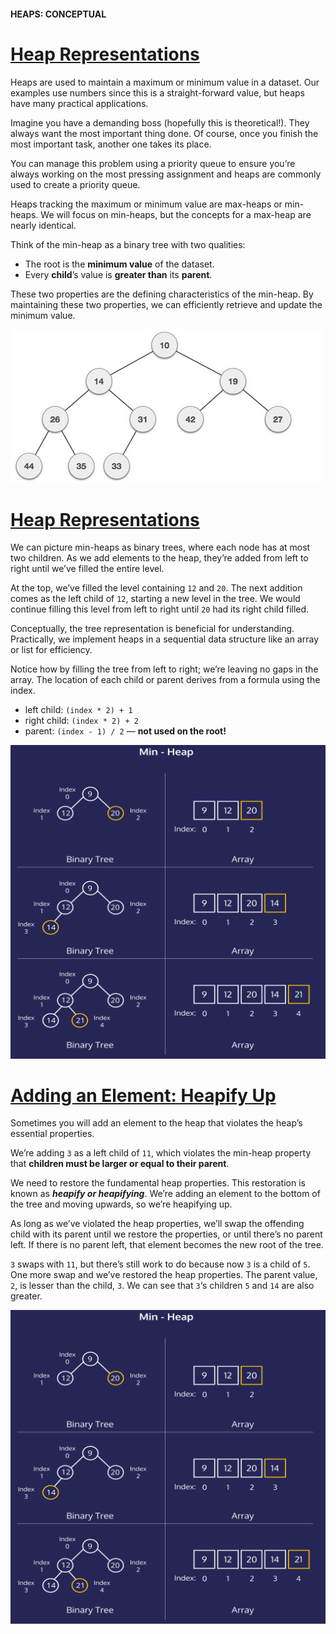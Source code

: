 #### HEAPS: CONCEPTUAL

# [Heap Representations](https://www.codecademy.com/courses/complex-data-structures/lessons/conceptual-heaps/exercises/conceptual-heaps-representation)

Heaps are used to maintain a maximum or minimum value in a dataset. 
Our examples use numbers since this is a straight-forward value, but heaps have many practical applications.

Imagine you have a demanding boss (hopefully this is theoretical!). 
They always want the most important thing done. 
Of course, once you finish the most important task, another one takes its place.

You can manage this problem using a priority queue to ensure you’re always working on the most pressing assignment and heaps are commonly used to create a priority queue.

Heaps tracking the maximum or minimum value are max-heaps or min-heaps. 
We will focus on min-heaps, but the concepts for a max-heap are nearly identical.

Think of the min-heap as a binary tree with two qualities:
* The root is the **minimum value** of the dataset.
* Every **child**’s value is **greater than** its **parent**.

These two properties are the defining characteristics of the min-heap. 
By maintaining these two properties, we can efficiently retrieve and update the minimum value.

![Min Heap Example](min_heap_example.jpg)

# [Heap Representations](https://www.codecademy.com/courses/complex-data-structures/lessons/conceptual-heaps/exercises/conceptual-heaps-representation)

We can picture min-heaps as binary trees, where each node has at most two children. 
As we add elements to the heap, they’re added from left to right until we’ve filled the entire level.

At the top, we’ve filled the level containing `12` and `20`. 
The next addition comes as the left child of `12`, starting a new level in the tree. 
We would continue filling this level from left to right until `20` had its right child filled.

Conceptually, the tree representation is beneficial for understanding. 
Practically, we implement heaps in a sequential data structure like an array or list for efficiency.

Notice how by filling the tree from left to right; 
we’re leaving no gaps in the array. 
The location of each child or parent derives from a formula using the index.
* left child: `(index * 2) + 1`
* right child: `(index * 2) + 2`
* parent: `(index - 1) / 2` — **not used on the root!**

![Heap representation](heap-representation.svg)

# [Adding an Element: Heapify Up](https://www.codecademy.com/courses/complex-data-structures/lessons/conceptual-heaps/exercises/conceptual-heaps-heapify-up)

Sometimes you will add an element to the heap that violates the heap’s essential properties.

We’re adding `3` as a left child of `11`, which violates the min-heap property that **children must be larger or equal to their parent**.

We need to restore the fundamental heap properties. 
This restoration is known as ***heapify or heapifying***. 
We’re adding an element to the bottom of the tree and moving upwards, so we’re heapifying up.

As long as we’ve violated the heap properties, we’ll swap the offending child with its parent until we restore the properties, or until there’s no parent left. 
If there is no parent left, that element becomes the new root of the tree.

`3` swaps with `11`, but there’s still work to do because now `3` is a child of `5`. 
One more swap and we’ve restored the heap properties. 
The parent value, `2`, is lesser than the child, `3`. 
We can see that `3`‘s children `5` and `14` are also greater.

![Heap representation](heap-representation.svg)










